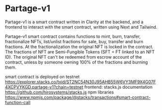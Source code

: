# Partage-v1
Partage-v1 is a smart contract written in Clarity at the backend, and a frontend to interact with the smart contract, written using Next and Tailwind.

Partage-v1 smart contract contains functions to mint, burn, transfer, fractionalize NFTs, list/unlist fractions for sale, buy, transfer and burn fractions. At the fractionalization the original NFT is locked in the contract. The fractions of NFT are Semi-Fungible Tokens (SFT = FT linked to an NFT ID). The original NFT can't be redeemed from escrow account of the contract, unless by someone owning 100% of the fractions and burning them. 

smart contract is deployed on testnet https://explorer.stacks.co/txid/ST2NC54N30J95AHB55W6VY3MF9X4G07F4XCPVYKGD.partage-v1?chain=testnet
frontend: stacks.js documentation https://github.com/hirosystems/stacks.js npm libraries https://www.npmjs.com/package/@stacks/transactions#smart-contract-function-call
